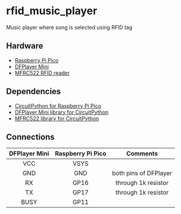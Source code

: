# rfid_music_player
 
Music player where song is selected using RFID tag

## Hardware

* [Raspberry Pi Pico](https://www.raspberrypi.com/documentation/microcontrollers/raspberry-pi-pico.html)
* [DFPlayer Mini](https://wiki.dfrobot.com/DFPlayer_Mini_SKU_DFR0299)
* [MFRC522 RFID reader](https://randomnerdtutorials.com/security-access-using-mfrc522-rfid-reader-with-arduino/)

## Dependencies

* [CircuitPython for Raspberry Pi Pico](https://circuitpython.org/board/raspberry_pi_pico/)
* [DFPlayer Mini library for CircuitPython](https://github.com/bablokb/circuitpython-dfplayer)
* [MFRC522 library for CircuitPython](https://github.com/domdfcoding/circuitpython-mfrc522)

## Connections

| DFPlayer Mini | Raspberry Pi Pico | Comments              |
| :-----------: | :---------------: | :-------------------: |
| VCC           | VSYS              |                       |
| GND           | GND               | both pins of DFPlayer |
| RX            | GP16              | through 1k resistor   |
| TX            | GP17              | through 1k resistor   |
| BUSY          | GP11              |                       |
